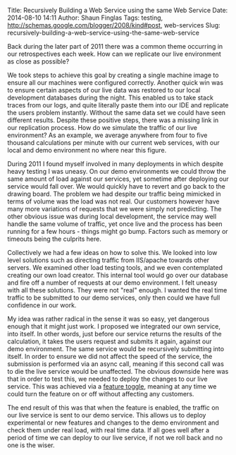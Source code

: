 Title: Recursively Building a Web Service using the same Web Service
Date: 2014-08-10 14:11
Author: Shaun Finglas
Tags: testing, http://schemas.google.com/blogger/2008/kind#post, web-services
Slug: recursively-building-a-web-service-using-the-same-web-service

Back during the later part of 2011 there was a common theme occurring in
our retrospectives each week. How can we replicate our live environment
as close as possible?

We took steps to achieve this goal by creating a single machine image to
ensure all our machines were configured correctly. Another quick win was
to ensure certain aspects of our live data was restored to our local
development databases during the night. This enabled us to take stack
traces from our logs, and quite literally paste them into our IDE and
replicate the users problem instantly. Without the same data set we
could have seen different results. Despite these positive steps, there
was a missing link in our replication process. How do we simulate the
traffic of our live environment? As an example, we average anywhere from
four to five thousand calculations per minute with our current web
services, with our local and demo environment no where near this figure.

During 2011 I found myself involved in many deployments in which despite
heavy testing I was uneasy. On our demo environments we could throw the
same amount of load against our services, yet sometime after deploying
our service would fall over. We would quickly have to revert and go back
to the drawing board. The problem we had despite our traffic being
mimicked in terms of volume was the load was not real. Our customers
however have many more variations of requests that we were simply not
predicting. The other obvious issue was during local development, the
service may well handle the same volume of traffic, yet once live and
the process has been running for a few hours - things might go bump.
Factors such as memory or timeouts being the culprits here.

Collectively we had a few ideas on how to solve this. We looked into low
level solutions such as directing traffic from IIS/apache towards other
servers. We examined other load testing tools, and we even contemplated
creating our own load creator. This internal tool would go over our
database and fire off a number of requests at our demo environment. I
felt uneasy with all these solutions. They were not "real" enough. I
wanted the real time traffic to be submitted to our demo services, only
then could we have full confidence in our work.

My idea was rather radical in the sense it was so easy, yet dangerous
enough that it might just work. I proposed we integrated our own
service, into itself. In other words, just before our service returns
the results of the calculation, it takes the users request and submits
it again, against our demo environment. The same service would be
recursively submitting into itself. In order to ensure we did not affect
the speed of the service, the submission is performed via an async call,
meaning if this second call was to die the live service would be
unaffected. The obvious downside here was that in order to test this, we
needed to deploy the changes to our live service. This was achieved via
a [feature toggle](http://en.wikipedia.org/wiki/Feature_toggle), meaning
at any time we could turn the feature on or off without affecting any
customers.

The end result of this was that when the feature is enabled, the traffic
on our live service is sent to our demo service. This allows us to
deploy experimental or new features and changes to the demo environment
and check them under real load, with real time data. If all goes well
after a period of time we can deploy to our live service, if not we roll
back and no one is the wiser.

</p>

